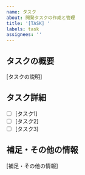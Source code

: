 ```yaml
---
name: タスク
about: 開発タスクの作成と管理
title: '[TASK] '
labels: task
assignees: ''
---
```


## タスクの概要
[タスクの説明]

## タスク詳細
- [ ] [タスク1]
- [ ] [タスク2]
- [ ] [タスク3]

## 補足・その他の情報
[補足・その他の情報]